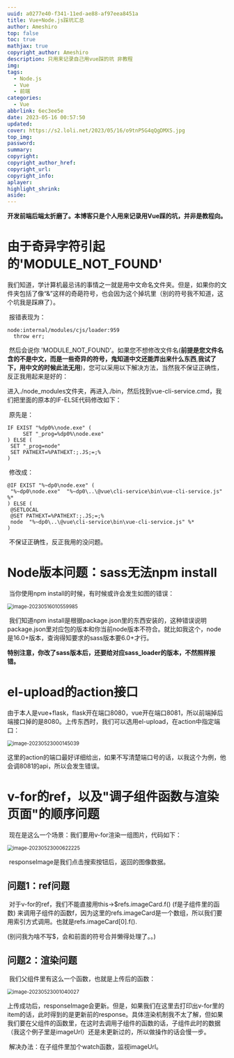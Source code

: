 ```yaml
---
uuid: a0277e40-f341-11ed-ae88-af97eea8451a
title: Vue+Node.js踩坑汇总
author: Ameshiro
top: false
toc: true
mathjax: true
copyright_author: Ameshiro
description: 只用来记录自己用vue踩的坑 非教程
img: 
tags:
  - Node.js
  - Vue
  - 前端
categories:
  - Vue
abbrlink: 6ec3ee5e
date: 2023-05-16 00:57:50
updated:
cover: https://s2.loli.net/2023/05/16/o9tnP5G4qQgDMXS.jpg
top_img:
password:
summary:
copyright:
copyright_author_href:
copyright_url:
copyright_info:
aplayer:
highlight_shrink:
aside:
---
```


​		**开发前端后端太折磨了。本博客只是个人用来记录用Vue踩的坑，并非是教程向。**

# 由于奇异字符引起的'MODULE_NOT_FOUND'

​		我们知道，学计算机最忌讳的事情之一就是用中文命名文件夹。但是，如果你的文件夹包括了像“&”这样的奇葩符号，也会因为这个掉坑里（别的符号我不知道，这个坑我是踩麻了）。

​		报错表现为：

```vue
node:internal/modules/cjs/loader:959
  throw err;
```

​		然后会说你  'MODULE_NOT_FOUND'。如果您不想修改文件名(**前提是您文件名含的不是中文，而是一些奇异的符号，鬼知道中文还能弄出来什么东西**,**我试了下，用中文的时候此法无用**)，您可以采用以下解决方法，当然我不保证正确性，反正我用起来是好的：

​		进入./node_modules文件夹，再进入./bin，然后找到vue-cli-service.cmd，我们把里面的原本的IF-ELSE代码修改如下：

​		原先是：

```
IF EXIST "%dp0%\node.exe" (
	 SET "_prog=%dp0%\node.exe"
) ELSE (
 SET "_prog=node"
 SET PATHEXT=%PATHEXT:;.JS;=;%
)
```

​		修改成：

```
@IF EXIST "%~dp0\node.exe" (
 "%~dp0\node.exe"  "%~dp0\..\@vue\cli-service\bin\vue-cli-service.js" %*
) ELSE (
 @SETLOCAL
 @SET PATHEXT=%PATHEXT:;.JS;=;%
 node  "%~dp0\..\@vue\cli-service\bin\vue-cli-service.js" %*
)
```

​		不保证正确性，反正我用的没问题。

# Node版本问题：sass无法npm install

​		当你使用npm install的时候，有时候或许会发生如图的错误：

<img src="https://s2.loli.net/2023/05/16/PMr96iTbJfyaR2Z.png" alt="image-20230516010559985" style="zoom:80%;" />

​		我们知道npm install是根据package.json里的东西安装的，这种错误说明package.json里对应包的版本和你当前node版本不符合。就比如我这个，node是16.0+版本，查询得知要求的sass版本要6.0+才行。

​		**特别注意，你改了sass版本后，还要给对应sass_loader的版本，不然照样报错。**

# el-upload的action接口

​		由于本人是vue+flask，flask开在端口8080，vue开在端口8081，所以前端掉后端接口掉的是8080。上传东西时，我们可以选用el-upload，在action中指定端口：

<img src="https://s2.loli.net/2023/05/23/vUeaTnEk4iF8xho.png" alt="image-20230523000145039" style="zoom:80%;" />

​		这里的action的端口最好详细给出，如果不写清楚端口号的话，以我这个为例，他会调8081的api，所以会发生错误。

# v-for的ref，以及"调子组件函数与渲染页面"的顺序问题

​		现在是这么一个场景：我们要用v-for渲染一组图片，代码如下：

<img src="https://s2.loli.net/2023/05/23/9IjEROD5fpzbo18.png" alt="image-20230523000622225" style="zoom:80%;" />

​		responseImage是我们点击搜索按钮后，返回的图像数据。

## 问题1：ref问题

​		对于v-for的ref，我们不能直接用this->$refs.imageCard.f() (f是子组件里的函数) 来调用子组件的函数f，因为这里的refs.imageCard是一个数组，所以我们要用索引方式调用。也就是refs.imageCard[0].f().

(别问我为啥不写$，会和前面的符号合并懒得处理了。。)

## 问题2：渲染问题

​		我们父组件里有这么一个函数，也就是上传后的函数：

<img src="https://s2.loli.net/2023/05/23/jOHcC4Iwy3uVlWE.png" alt="image-20230523001040027" style="zoom:80%;" />

​		上传成功后，responseImage会更新。但是，如果我们在这里去打印出v-for里的item的话，此时得到的是更新前的response。具体渲染机制我不太了解，但如果我们要在父组件的函数里，在这时去调用子组件的函数的话，子组件此时的数据（我这个例子里是imageUrl）还是未更新过的，所以做操作的话会慢一步。

​		解决办法：在子组件里加个watch函数，监视imageUrl。
